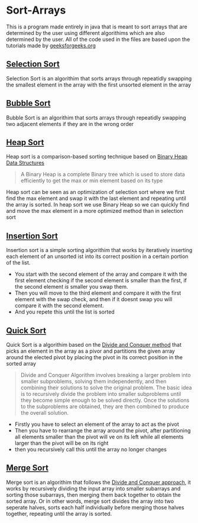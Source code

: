 # Sort-Arrays
This is a program made entirely in java that is meant to sort arrays that are determined by the user using different algorithims which are also determined by the user.
All of the code used in the files are based upon the tutorials made by [geeksforgeeks.org](https://www.geeksforgeeks.org/time-complexities-of-all-sorting-algorithms/)

## [Selection Sort](https://www.geeksforgeeks.org/selection-sort-algorithm-2/)
Selection Sort is an algorithim that sorts arrays through repeatidly swapping the smallest element in the array with the first unsorted element in the array

## [Bubble Sort](https://www.geeksforgeeks.org/bubble-sort-algorithm/)
Bubble Sort is an algorithim that sorts arrays through repeatidly swapping two adjacent elements if they are in the wrong order

## [Heap Sort](https://www.geeksforgeeks.org/heap-sort/)
Heap sort is a comparison-based sorting technique based on [Binary Heap Data Structures](https://www.geeksforgeeks.org/binary-heap/)
> A Binary Heap is a complete Binary tree which is used to store data efficiently to get the max or min element based on its type

Heap sort can be seen as an optimization of selection sort where we first find the max element and swap it with the last element and repeating until the array is sorted.
In heap sort we use Binary Heap so we can quickly find and move the max element in a more optimized method than in selection sort

## [Insertion Sort](https://www.geeksforgeeks.org/insertion-sort-algorithm/)
Insertion sort is a simple sorting algorithim that works by iteratively inserting each element of an unsorted ist into its correct position in a certain portion of the list.
- You start with the second element of the array and compare it with the first element checking if the second element is smaller than the first, if the second element *is* smaller you swap them.
- Then you will move to the third element and compare it with the first element with the swap check, and then if it doesnt swap you will compare it with the second element.
- And you repete this until the list is sorted

## [Quick Sort](https://www.geeksforgeeks.org/quick-sort-algorithm/)
Quick Sort is a algorithim based on the [Divide and Conquer method](https://www.geeksforgeeks.org/introduction-to-divide-and-conquer-algorithm/) that picks an element in the array as a pivor and partitions the given array around the elected pivot by placing the pivot in its correct position in the sorted array
> Divide and Conquer Algorithm involves breaking a larger problem into smaller subproblems, solving them independently, and then combining their solutions to solve the original problem. The basic idea is to recursively divide the problem into smaller subproblems until they become simple enough to be solved directly. Once the solutions to the subproblems are obtained, they are then combined to produce the overall solution. 
- Firstly you have to select an element of the array to act as the pivot
- Then you have to rearrange the array around the pivot, after partitioning all elements smaller than the pivot will ve on its left while all elements larger than the pivot will be on its right
- then you recursively call this until the array no longer changes

## [Merge Sort](https://www.baeldung.com/java-merge-sort)
Merge sort is an algorithim that follows the [Divide and Conquer approach](https://www.geeksforgeeks.org/introduction-to-divide-and-conquer-algorithm/), it works by recursively dividing the input array into smaller subarrays and sorting those subarrays, then merging them back together to obtain the sorted array. Or in other words, merge sort divides the array into two seperate halves, sorts each half individually before merging those halves together, repeating until the array is sorted.